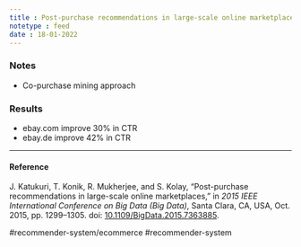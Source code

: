 ```yaml
---
title : Post-purchase recommendations in large-scale online marketplaces
notetype : feed
date : 18-01-2022
---
```



### Notes
- Co-purchase mining approach

### Results

- ebay.com improve 30% in CTR
- ebay.de improve 42% in CTR

---

#### Reference

J. Katukuri, T. Konik, R. Mukherjee, and S. Kolay, “Post-purchase recommendations in large-scale online marketplaces,” in _2015 IEEE International Conference on Big Data (Big Data)_, Santa Clara, CA, USA, Oct. 2015, pp. 1299–1305. doi: [10.1109/BigData.2015.7363885](https://doi.org/10.1109/BigData.2015.7363885).

#recommender-system/ecommerce  #recommender-system